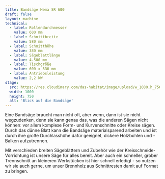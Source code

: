 ```yaml
---
title: Bandsäge Hema SR 600
draft: false
layout: machine
technical:
  - label: Rollendurchmesser
    value: 600 mm
  - label: Schnittbreite
    value: 580 mm
  - label: Schnitthöhe
    value: 380 mm
  - label: Sägeblattlänge
    value: 4.500 mm
  - label: Tischgröße
    value: 600 x 530 mm
  - label: Antriebsleistung
    value: 2,2 kW
stage:
  src: https://res.cloudinary.com/das-habitat/image/upload/w_1000,h_750,c_fill,f_auto/maschinen/bandsaege.jpg
  width: 1000
  height: 750
  alt: 'Blick auf die Bandsäge'
---
```


Eine Bandsäge braucht man nicht oft, aber wenn, dann ist sie nicht wegzudenken, denn sie kann genau das, was die anderen Sägen nicht können: vor allem komplexe Form- und Kurvenschnitte oder Kreise sägen. Durch das dünne Blatt kann die Bandsäge materialsparend arbeiten und ist durch ihre große Durchlasshöhe dafür geeignet, dickere Holzbohlen und -Balken aufzutrennen.

Mit verschieden breiten Sägeblättern und Zubehör wie der Kreisschneide-Vorrichtung ist unsere Säge für alles bereit. Aber auch ein schneller, grober Trennschnitt an kleineren Werkstücken ist hier schnell erledigt - so nutzen wir sie auch gerne, um unser Brennholz aus Schnittresten damit auf Format zu bringen.
